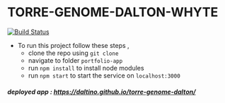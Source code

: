 # TORRE-GENOME-DALTON-WHYTE 
[![Build Status](https://travis-ci.org/daltino/torre-genome-dalton.svg?branch=main)](https://travis-ci.org/daltino/torre-genome-dalton)

- To run this project follow these steps , 
  - clone the repo using `git clone`
  - navigate to folder `portfolio-app`
  - run `npm install` to install node modules
  - run `npm start` to start the service on `localhost:3000`
    
##### deployed app : https://daltino.github.io/torre-genome-dalton/
